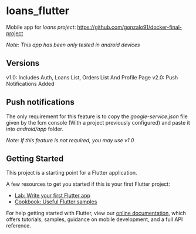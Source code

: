# loans_flutter

Mobile app for *loans project*: https://github.com/gonzalo91/docker-final-project

*Note: This app has been only tested in android devices*



## Versions

v1.0: Includes Auth, Loans List, Orders List And Profile Page
v2.0: Push Notifications Added

## Push notifications

The only requirement for this feature is to copy the *google-service.json* file given by 
the fcm console (With a project previously configured) and paste it into *android/app* folder.

*Note: If this feature is not required, you may use v1.0*

## Getting Started

This project is a starting point for a Flutter application.

A few resources to get you started if this is your first Flutter project:

- [Lab: Write your first Flutter app](https://flutter.dev/docs/get-started/codelab)
- [Cookbook: Useful Flutter samples](https://flutter.dev/docs/cookbook)

For help getting started with Flutter, view our
[online documentation](https://flutter.dev/docs), which offers tutorials,
samples, guidance on mobile development, and a full API reference.

